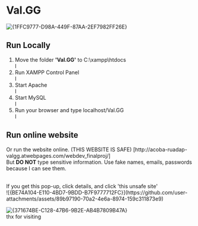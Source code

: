 # Val.GG
![{1FFC9777-D98A-449F-87AA-2EF7982FF26E}](https://github.com/user-attachments/assets/b17460e9-7979-407e-8aa5-96828285ca7e)

<h2>Run Locally</h2>
<ol>
<li>Move the folder <strong>'Val.GG'</strong> to C:\xampp\htdocs</li>l
<li>Run XAMPP Control Panel</li>l
<li>Start Apache</li>l
<li>Start MySQL</li>l
<li>Run your browser and type localhost/Val.GG<br/></li>l
</ol>

<h2>Run online website</h2>
<p>Or run the website online. (THIS WEBSITE IS SAFE) [http://acoba-ruadap-valgg.atwebpages.com/webdev_finalproj/]<br/>
But <strong>DO NOT</strong> type sensitive information. Use fake names, emails, passwords because I can see them.<br/></p><br/>
If you get this pop-up, click details, and click 'this unsafe site'<br/>
![{BE74A104-E110-4BD7-9BDD-B7F9777712FC}](https://github.com/user-attachments/assets/89b97190-70a2-4e6a-8974-159c311873e9)


![{371674BE-C128-47B6-9B2E-AB4B7809B47A}](https://github.com/user-attachments/assets/07c0d995-90ea-43d0-87aa-167d17035b51)<br/>
thx for visiting
